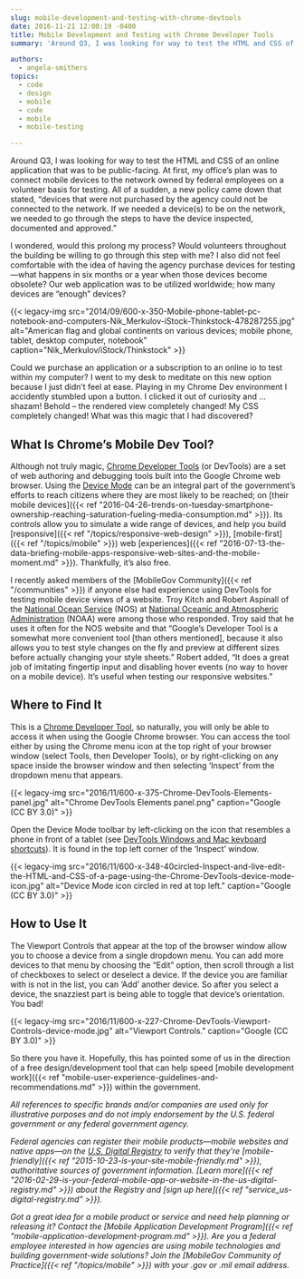 ```yaml
---
slug: mobile-development-and-testing-with-chrome-devtools
date: 2016-11-21 12:00:19 -0400
title: Mobile Development and Testing with Chrome Developer Tools
summary: 'Around Q3, I was looking for way to test the HTML and CSS of an online application that was to be public-facing. At first, my office’s plan was to connect mobile devices to the network owned by federal employees on a volunteer basis for testing.'

authors:
  - angela-smithers
topics:
  - code
  - design
  - mobile
  - code
  - mobile
  - mobile-testing

---
```


Around Q3, I was looking for way to test the HTML and CSS of an online application that was to be public-facing. At first, my office’s plan was to connect mobile devices to the network owned by federal employees on a volunteer basis for testing. All of a sudden, a new policy came down that stated, &#8220;devices that were not purchased by the agency could not be connected to the network. If we needed a device(s) to be on the network, we needed to go through the steps to have the device inspected, documented and approved.&#8221;

I wondered, would this prolong my process? Would volunteers throughout the building be willing to go through this step with me? I also did not feel comfortable with the idea of having the agency purchase devices for testing—what happens in six months or a year when those devices become obsolete? Our web application was to be utilized worldwide; how many devices are “enough” devices?

{{< legacy-img src="2014/09/600-x-350-Mobile-phone-tablet-pc-notebook-and-computers-Nik_Merkulov-iStock-Thinkstock-478287255.jpg" alt="American flag and global continents on various devices; mobile phone, tablet, desktop computer, notebook" caption="Nik_Merkulov/iStock/Thinkstock" >}}

Could we purchase an application or a subscription to an online io to test within my computer? I went to my desk to meditate on this new option because I just didn’t feel at ease. Playing in my Chrome Dev environment I accidently stumbled upon a button. I clicked it out of curiosity and … shazam! Behold – the rendered view completely changed! My CSS completely changed! What was this magic that I had discovered?

## What Is Chrome’s Mobile Dev Tool?

Although not truly magic, [Chrome Developer Tools](https://developer.chrome.com/) (or DevTools) are a set of web authoring and debugging tools built into the Google Chrome web browser. Using the [Device Mode](https://developers.google.com/web/tools/chrome-devtools/device-mode/) can be an integral part of the government’s efforts to reach citizens where they are most likely to be reached; on [their mobile devices]({{< ref "2016-04-26-trends-on-tuesday-smartphone-ownership-reaching-saturation-fueling-media-consumption.md" >}}). Its controls allow you to simulate a wide range of devices, and help you build [responsive]({{< ref "/topics/responsive-web-design" >}}), [mobile-first]({{< ref "/topics/mobile" >}}) web [experiences]({{< ref "2016-07-13-the-data-briefing-mobile-apps-responsive-web-sites-and-the-mobile-moment.md" >}}). Thankfully, it’s also free.

I recently asked members of the [MobileGov Community]({{< ref "/communities" >}}) if anyone else had experience using DevTools for testing mobile device views of a website. Troy Kitch and Robert Aspinall of the [National Ocean Service](http://oceanservice.noaa.gov/) (NOS) at [National Oceanic and Atmospheric Administration](http://www.noaa.gov/) (NOAA) were among those who responded. Troy said that he uses it often for the NOS website and that &#8220;Google&#8217;s Developer Tool is a somewhat more convenient tool [than others mentioned], because it also allows you to test style changes on the fly and preview at different sizes before actually changing your style sheets.&#8221; Robert added, &#8220;It does a great job of imitating fingertip input and disabling hover events (no way to hover on a mobile device). It&#8217;s useful when testing our responsive websites.&#8221;

## Where to Find It

This is a [Chrome Developer Tool](https://developer.chrome.com/), so naturally, you will only be able to access it when using the Google Chrome browser. You can access the tool either by using the Chrome menu icon at the top right of your browser window (select Tools, then Developer Tools), or by right-clicking on any space inside the browser window and then selecting ‘Inspect’ from the dropdown menu that appears.

{{< legacy-img src="2016/11/600-x-375-Chrome-DevTools-Elements-panel.jpg" alt="Chrome DevTools Elements panel.png" caption="Google (CC BY 3.0)" >}}

Open the Device Mode toolbar by left-clicking on the icon that resembles a phone in front of a tablet (see [DevTools Windows and Mac keyboard shortcuts](https://developers.google.com/web/tools/chrome-devtools/inspect-styles/shortcuts)). It is found in the top left corner of the ‘Inspect’ window.

{{< legacy-img src="2016/11/600-x-348-40circled-Inspect-and-live-edit-the-HTML-and-CSS-of-a-page-using-the-Chrome-DevTools-device-mode-icon.jpg" alt="Device Mode icon circled in red at top left." caption="Google (CC BY 3.0)" >}}

## How to Use It

The Viewport Controls that appear at the top of the browser window allow you to choose a device from a single dropdown menu. You can add more devices to that menu by choosing the “Edit” option, then scroll through a list of checkboxes to select or deselect a device. If the device you are familiar with is not in the list, you can ‘Add’ another device. So after you select a device, the snazziest part is being able to toggle that device’s orientation. You bad!

{{< legacy-img src="2016/11/600-x-227-Chrome-DevTools-Viewport-Controls-device-mode.jpg" alt="Viewport Controls." caption="Google (CC BY 3.0)" >}}

So there you have it. Hopefully, this has pointed some of us in the direction of a free design/development tool that can help speed [mobile development work]({{< ref "mobile-user-experience-guidelines-and-recommendations.md" >}}) within the government.

_All references to specific brands and/or companies are used only for illustrative purposes and do not imply endorsement by the U.S. federal government or any federal government agency._

_Federal agencies can register their mobile products—mobile websites and native apps—on the [U.S. Digital Registry](https://usdigitalregistry.digitalgov.gov) to verify that they’re [mobile-friendly]({{< ref "2015-10-23-is-your-site-mobile-friendly.md" >}}), authoritative sources of government information. [Learn more]({{< ref "2016-02-29-is-your-federal-mobile-app-or-website-in-the-us-digital-registry.md" >}}) about the Registry and [sign up here]({{< ref "service_us-digital-registry.md" >}})._

_Got a great idea for a mobile product or service and need help planning or releasing it? Contact the [Mobile Application Development Program]({{< ref "mobile-application-development-program.md" >}}). Are you a federal employee interested in how agencies are using mobile technologies and building government-wide solutions? Join the [MobileGov Community of Practice]({{< ref "/topics/mobile" >}}) with your .gov or .mil email address._
